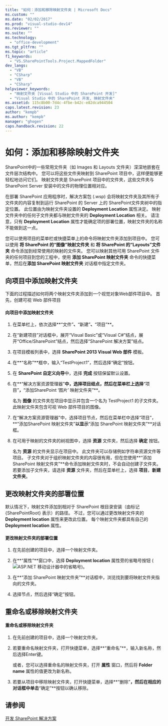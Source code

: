 ```yaml
---
title: "如何：添加和移除映射文件夹 | Microsoft Docs"
ms.custom: ""
ms.date: "02/02/2017"
ms.prod: "visual-studio-dev14"
ms.reviewer: ""
ms.suite: ""
ms.technology: 
  - "office-development"
ms.tgt_pltfrm: ""
ms.topic: "article"
f1_keywords: 
  - "VS.SharePointTools.Project.MappedFolder"
dev_langs: 
  - "VB"
  - "CSharp"
  - "VB"
  - "CSharp"
helpviewer_keywords: 
  - "映射文件夹 [Visual Studio 中的 SharePoint 开发]"
  - "Visual Studio 中的 SharePoint 开发, 映射文件夹"
ms.assetid: 115c8b00-7d4c-4fbe-b42c-e82dca944504
caps.latest.revision: 23
author: "kempb"
ms.author: "kempb"
manager: "ghogen"
caps.handback.revision: 22
---
```

# 如何：添加和移除映射文件夹
  SharePoint中的一些常用文件夹（如 Images 和 Layouts 文件夹）深深地嵌套在文件层次结构中。  您可以将这些文件夹映射到 SharePoint 项目中，这样便能够更轻松地访问它们。  映射文件夹是 SharePoint 项目中的文件夹，这些文件夹与 SharePoint Server 安装中的文件的物理位置相对应。  
  
 在部署 SharePoint 应用程序时，解决方案包 \(.wsp\) 会将映射文件夹及其所有子文件夹的内容复制到运行 SharePoint 的 Server 上的 SharePoint文件夹树中的指定位置。  此位置由为映射文件夹设置的 **Deployment Location** 属性决定。  映射文件夹中的任何子文件夹都与映射文件夹的 **Deployment Location** 相关。  请注意，只有 **Deployment Location** 属性才能确定项的部署位置，映射文件夹的名称不能做到这一点。  
  
 您可以使用项目的菜单栏或快捷菜单上的命令将映射文件夹添加到项目中。  您可以使用 **将 SharePoint 的“图像”映射文件夹** 和 **将 SharePoint 的“Layouts”文件夹** 命令添加到经常使用的映射的文件夹。  您可以映射其他可用 SharePoint 文件夹的任何项目到您的工程中，使用 **添加 SharePoint 映射文件夹** 命令的快捷菜单，然后在**添加 SharePoint 映射文件夹** 对话框中指定文件夹。  
  
## 向项目中添加映射文件夹  
 下面的过程描述如何将两个映射文件夹添加到一个视觉对象Web部件项目中。  首先，创建可视 Web 部件项目  
  
#### 向项目中添加映射文件夹  
  
1.  在菜单栏上，依次选择**“文件”**、**“新建”**、**“项目”**。  
  
2.  在“新建项目”对话框中，展开“Visual Basic”或“Visual C\#”结点，展开“Office\/SharePoint”结点，然后选择“SharePoint 解决方案”结点。  
  
3.  在项目模板列表中，选择 **SharePoint 2013 Visual Web 部件** 模板。  
  
4.  在**“名称”**框中，输入“TestProject1”，然后选择“确定”按钮。  
  
5.  在 **SharePoint 自定义向导**中，选择 **完成** 按钮保留默认设置。  
  
6.  在**“解决方案资源管理器”**中，选择项目结点，然后在菜单栏上选择**“项目”**，**“添加SharePoint ‘图片’ 映射文件夹”**。  
  
     名为 **图像** 的文件夹在项目中显示并包含一个名为 TestProject1 的子文件夹。  此映射文件夹包含可视 Web 部件项目的图像。  
  
7.  在“解决方案资源管理器”中，选择项目节点，然后在菜单栏中选择“项目”，**“添加SharePoint 映射文件夹”**以显示**“添加 SharePoint 映射文件夹”**对话框。  
  
8.  在可用于映射的文件夹的树视图中，选择 **资源** 文件夹，然后选择 **确定** 按钮。  
  
     名为 **资源** 的文件夹显示在项目中。  此文件夹可以存储例如字符串资源文件等项目。  子文件夹对于组织映射文件夹的内容很有用，但在您使用**“添加SharePoint 映射文件夹”**命令添加映射文件夹时，不会自动创建子文件夹。  若要添加子文件夹，请选择 **资源** 文件夹，然后在菜单栏上，选择 **项目**，**新建文件夹**。  
  
## 更改映射文件夹的部署位置  
 默认情况下，映射文件添加到相对于 SharePoint 根目录安装（由标记 {SharePointRoot} 表示）的路径。  不过，您可以通过更改映射文件夹的 **Deployment location** 属性来更改此位置。  每个映射文件夹都具有自己的 **Deployment location** 属性。  
  
#### 更改映射文件夹的部署位置  
  
1.  在先前创建的项目中，选择一个映射文件夹。  
  
2.  在**“属性”**窗口中，选择 **Deployment location** 属性旁的省略号按钮 \(![ASP.NET 移动设计器中的省略号](../sharepoint/media/mwellipsis.png "ASP.NET 移动设计器中的省略号")\)。  
  
3.  在**“添加 SharePoint 映射文件夹”**对话框中，浏览找到要将映射文件夹指向的文件夹。  
  
4.  选择节点，然后选择“确定”按钮。  
  
## 重命名或移除映射文件夹  
  
#### 重命名或移除映射文件夹  
  
1.  在先前创建的项目中，选择一个映射文件夹。  
  
2.  若要重命名映射文件夹，打开快捷菜单，选择**“重命名”**，输入新名称，然后选择Enter键。  
  
     或者，您可以选择重命名的映射文件夹，打开 **属性** 窗口，然后将 **Folder name** 属性的值更改为新名称。  
  
3.  若要从项目中移除映射文件夹，打开快捷菜单，选择**“删除”**，然后在相应的对话框中单击**“确定”**按钮以确认移除。  
  
## 请参阅  
 [开发 SharePoint 解决方案](../sharepoint/developing-sharepoint-solutions.md)  
  
  